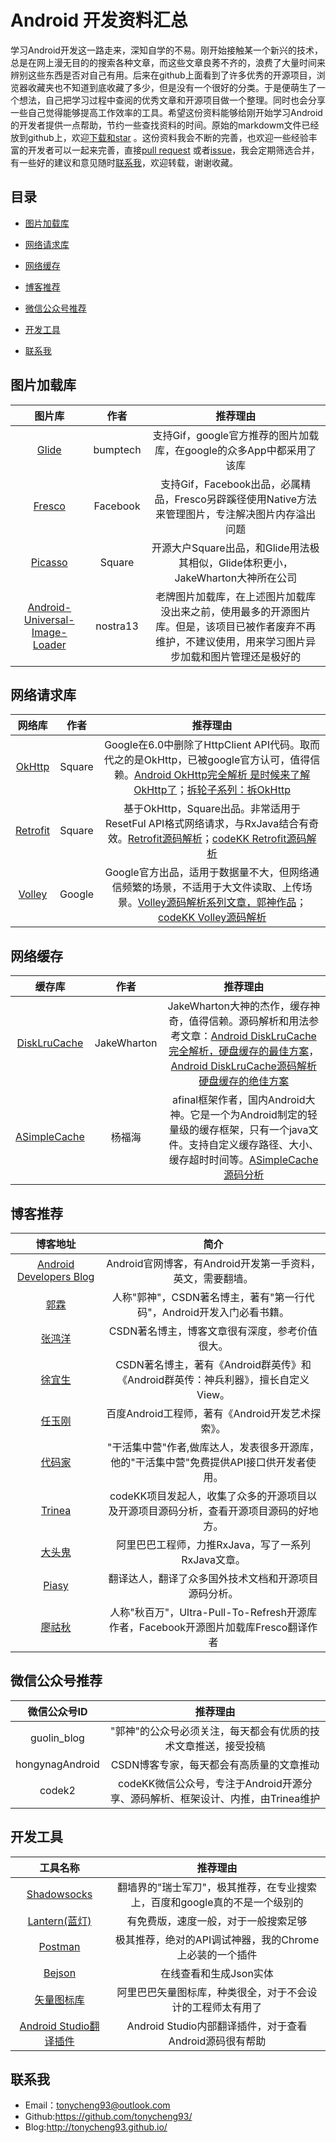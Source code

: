 #	Android	开发资料汇总

学习Android开发这一路走来，深知自学的不易。刚开始接触某一个新兴的技术，总是在网上漫无目的的搜索各种文章，而这些文章良莠不齐的，浪费了大量时间来辨别这些东西是否对自己有用。后来在github上面看到了许多优秀的开源项目，浏览器收藏夹也不知道到底收藏了多少，但是没有一个很好的分类。于是便萌生了一个想法，自己把学习过程中查阅的优秀文章和开源项目做一个整理。同时也会分享一些自己觉得能够提高工作效率的工具。希望这份资料能够给刚开始学习Android的开发者提供一点帮助，节约一些查找资料的时间。原始的markdowm文件已经放到github上，欢迎[下载和star](https://github.com/tonycheng93/Android-development-summary) 。这份资料我会不断的完善，也欢迎一些经验丰富的开发者可以一起来完善，直接[pull request](https://github.com/tonycheng93/Android-development-summary/pulls) 或者[issue](https://github.com/tonycheng93/Android-development-summary/issues)，我会定期筛选合并，有一些好的建议和意见随时[联系我](#联系我)，欢迎转载，谢谢收藏。
##	目录
-  [图片加载库](#图片加载库)

-  [网络请求库](#网络请求库)

-  [网络缓存](#网络缓存)

-  [博客推荐](#博客推荐)

-  [微信公众号推荐](#微信公众号推荐)

-  [开发工具](#开发工具)
-  [联系我](#联系我)

##	图片加载库

|                   图片库                    |    作者    |                   推荐理由                   |
| :--------------------------------------: | :------: | :--------------------------------------: |
| [Glide](https://github.com/bumptech/glide) | bumptech | 支持Gif，google官方推荐的图片加载库，在google的众多App中都采用了该库 |
| [Fresco](https://github.com/facebook/fresco) | Facebook | 支持Gif，Facebook出品，必属精品，Fresco另辟蹊径使用Native方法来管理图片，专注解决图片内存溢出问题 |
| [Picasso](https://github.com/square/picasso) |  Square  | 开源大户Square出品，和Glide用法极其相似，Glide体积更小，JakeWharton大神所在公司 |
| [Android-Universal-Image-Loader](https://github.com/nostra13/Android-Universal-Image-Loader) | nostra13 | 老牌图片加载库，在上述图片加载库没出来之前，使用最多的开源图片库。但是，该项目已被作者废弃不再维护，不建议使用，用来学习图片异步加载和图片管理还是极好的 |

##	网络请求库

|   网络库    |   作者   |                   推荐理由                   |
| :------: | :----: | :--------------------------------------: |
|  [OkHttp](http://square.github.io/okhttp/)  | Square | Google在6.0中删除了HttpClient API代码。取而代之的是OkHttp，已被google官方认可，值得信赖。[Android OkHttp完全解析 是时候来了解OkHttp了](http://blog.csdn.net/lmj623565791/article/details/47911083)；[拆轮子系列：拆OkHttp](http://blog.piasy.com/2016/07/11/Understand-OkHttp/) |
| [Retrofit](https://square.github.io/retrofit/) | Square | 基于OkHttp，Square出品。非常适用于ResetFul API格式网络请求，与RxJava结合有奇效。[Retrofit源码解析](http://blog.piasy.com/2016/06/25/Understand-Retrofit/)；[codeKK Retrofit源码解析](https://github.com/android-cn/android-open-project-analysis/tree/master/tool-lib/network/retrofit) |
|  [Volley](https://developer.android.com/training/volley/index.html)  | Google | Google官方出品，适用于数据量不大，但网络通信频繁的场景，不适用于大文件读取、上传场景。[Volley源码解析系列文章，郭神作品](http://blog.csdn.net/guolin_blog/article/details/17482095)；[codeKK Volley源码解析](http://www.codekk.com/blogs/detail/54cfab086c4761e5001b2542) |

##	网络缓存

|                   缓存库                    |     作者      |                   推荐理由                   |
| :--------------------------------------: | :---------: | :--------------------------------------: |
| [DiskLruCache](https://github.com/JakeWharton/DiskLruCache) | JakeWharton | JakeWharton大神的杰作，缓存神奇，值得信赖。源码解析和用法参考文章：[Android DiskLruCache完全解析，硬盘缓存的最佳方案](http://blog.csdn.net/guolin_blog/article/details/28863651)，[Android DiskLruCache源码解析 硬盘缓存的绝佳方案](http://blog.csdn.net/lmj623565791/article/details/47251585) |
| [ASimpleCache](https://github.com/yangfuhai/ASimpleCache) |     杨福海     | afinal框架作者，国内Android大神。它是一个为Android制定的轻量级的缓存框架，只有一个java文件。支持自定义缓存路径、大小、缓存超时时间等。[ASimpleCache源码分析](http://blog.csdn.net/zhoubin1992/article/details/46379055) |

##	博客推荐

|                   博客地址                   |                    简介                    |
| :--------------------------------------: | :--------------------------------------: |
| [Android Developers Blog](http://android-developers.blogspot.com/) |   Android官网博客，有Android开发第一手资料，英文，需要翻墙。   |
| [郭霖](http://blog.csdn.net/guolin_blog/)  | 人称"郭神"，CSDN著名博主，著有"第一行代码"，Android开发入门必看书籍。 |
| [张鸿洋](http://blog.csdn.net/lmj623565791/) |        CSDN著名博主，博客文章很有深度，参考价值很大。         |
|  [徐宜生](http://blog.csdn.net/eclipsexys)  | CSDN著名博主，著有《Android群英传》和《Android群英传：神兵利器》，擅长自定义View。 |
| [任玉刚](http://blog.csdn.net/singwhatiwanna) |     百度Android工程师，著有《Android开发艺术探索》。      |
|     [代码家](http://blog.daimajia.com/)     | "干活集中营"作者,做库达人，发表很多开源库，他的"干活集中营"免费提供API接口供开发者使用。 |
|     [Trinea](http://www.trinea.cn/)      | codeKK项目发起人，收集了众多的开源项目以及开源项目源码分析，查看开源项目源码的好地方。 |
|   [大头鬼](http://blog.csdn.net/lzyzsd/)    |     阿里巴巴工程师，力推RxJava，写了一系列RxJava文章。      |
|     [Piasy](http://blog.piasy.com/)      |        翻译达人，翻译了众多国外技术文档和开源项目源码分析。        |
|[廖祜秋](https://www.liaohuqiu.net/)|人称"秋百万"，Ultra-Pull-To-Refresh开源库作者，Facebook开源图片加载库Fresco翻译作者|


##	微信公众号推荐
|微信公众号ID|推荐理由|
|:------:|:------:|
|guolin_blog|"郭神"的公众号必须关注，每天都会有优质的技术文章推送，接受投稿|
|hongynagAndroid|CSDN博客专家，每天都会有高质量的文章推动|
|codek2|codeKK微信公众号，专注于Android开源分享、源码解析、框架设计、内推，由Trinea维护|

##	开发工具

|                  工具名称                  |                   推荐理由                   |
| :------------------------------------: | :--------------------------------------: |
|              [Shadowsocks](https://shadowsocks.com/)               | 翻墙界的"瑞士军刀"，极其推荐，在专业搜索上，百度和google真的不是一个级别的 |
| [Lantern(蓝灯)](https://getlantern.org/) |            有免费版，速度一般，对于一般搜索足够            |
| [Postman](https://www.getpostman.com/) |     极其推荐，绝对的API调试神器，我的Chrome上必装的一个插件     |
|    [Bejson](http://www.bejson.com/)    |              在线查看和生成Json实体               |
|[矢量图标库](http://www.iconfont.cn/plus)|阿里巴巴矢量图标库，种类很全，对于不会设计的工程师太有用了|
|[Android Studio翻译插件](https://github.com/Skykai521/ECTranslation)|Android Studio内部翻译插件，对于查看Android源码很有帮助|

##	联系我

- Email：tonycheng93@outlook.com
- Github:https://github.com/tonycheng93/
- Blog:http://tonycheng93.github.io/
